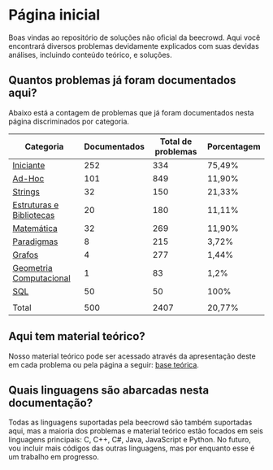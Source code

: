 # Página inicial

Boas vindas ao repositório de soluções não oficial da beecrowd. Aqui você encontrará diversos problemas devidamente explicados com suas devidas análises, incluindo conteúdo teórico, e soluções.

## Quantos problemas já foram documentados aqui?

Abaixo está a contagem de problemas que já foram documentados nesta página discriminados por categoria.

| Categoria | Documentados | Total de problemas | Porcentagem |
| -- | -- | -- | -- |
| [Iniciante](./problemas/iniciante/README.md) | 252 | 334 | 75,49% |
| [Ad-Hoc](./problemas/ad-hoc/README.md) | 101 | 849 | 11,90% |
| [Strings](./problemas/strings/README.md) | 32 | 150 | 21,33% |
| [Estruturas e Bibliotecas](./problemas/estruturas-e-bibliotecas/README.md) | 20 | 180 | 11,11% |
| [Matemática](./problemas/matematica/README.md) | 32 | 269 | 11,90% |
| [Paradigmas](./problemas/paradigmas/README.md) | 8 | 215 | 3,72% |
| [Grafos](./problemas/grafos/README.md) | 4 | 277 | 1,44% |
| [Geometria Computacional](./problemas/geometria-computacional/README.md) | 1 | 83 | 1,2% |
| [SQL](./problemas/sql/README.md) | 50 | 50 | 100% |
| | | |
| Total | 500 | 2407 | 20,77% |

## Aqui tem material teórico?

Nosso material teórico pode ser acessado através da apresentação deste em cada problema ou pela página a seguir: [base teórica](./base-teorica/README.md).

## Quais linguagens são abarcadas nesta documentação?

Todas as linguagens suportadas pela beecrowd são também suportadas aqui, mas a maioria dos problemas e material teórico estão focados em seis linguagens principais: C, C++, C#, Java, JavaScript e Python. No futuro, vou incluir mais códigos das outras linguagens, mas por enquanto esse é um trabalho em progresso.